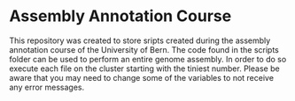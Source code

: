 # Assembly Annotation Course

This repository was created to store sripts created during the assembly annotation course of the University of Bern. 
The code found in the scripts folder can be used to perform an entire genome assembly. In order to do so execute each file on the cluster starting with the tiniest number.
Please be aware that you may need to change some of the variables to not receive any error messages. 
